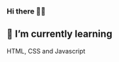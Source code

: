 ### Hi there 👋🏾

<!--**gugugono/gugugono** is a ✨ _special_ ✨ repository because its `README.md` (this file) appears on your GitHub profile.

Here are some ideas to get you started:

###🌱 I’m currently learning ...

- 👯 I’m looking to collaborate on ...
- 🤔 I’m looking for help with ...
- 💬 Ask me about ...
- 📫 How to reach me: ...
- 😄 Pronouns: ...
- ⚡ Fun fact: ...
-->

## 🌱 I’m currently learning 

   HTML, CSS and Javascript
